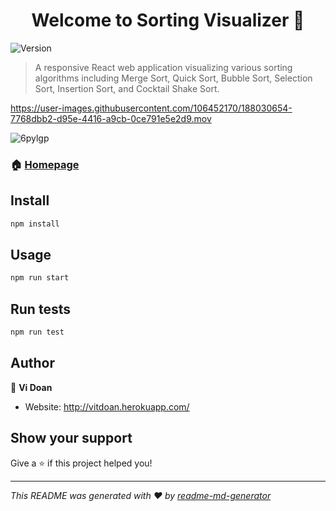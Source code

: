 <h1 align="center">Welcome to Sorting Visualizer 👋</h1>

  <img align="center" alt="Version" src="https://img.shields.io/badge/version-0.1.0-blue.svg?cacheSeconds=2592000" />

> A responsive React web application visualizing various sorting algorithms including Merge Sort, Quick Sort, Bubble Sort, Selection Sort, Insertion Sort, and Cocktail Shake Sort.


https://user-images.githubusercontent.com/106452170/188030654-7768dbb2-d95e-4416-a9cb-0ce791e5e2d9.mov


![6pylgp](https://user-images.githubusercontent.com/106452170/184562980-1aa23c70-758c-46e3-983e-04e7f4d2f751.gif)

### 🏠 [Homepage](https://vitdoan.github.io/vitdoan.github.io/)

## Install

```sh
npm install
```

## Usage

```sh
npm run start
```

## Run tests

```sh
npm run test
```

## Author

👤 **Vi Doan**

* Website: http://vitdoan.herokuapp.com/

## Show your support

Give a ⭐️ if this project helped you!

***
_This README was generated with ❤️ by [readme-md-generator](https://github.com/kefranabg/readme-md-generator)_
